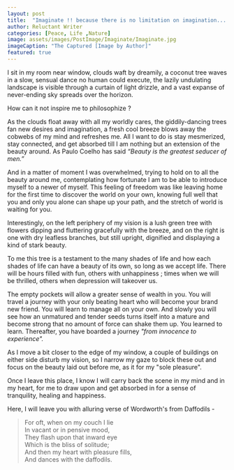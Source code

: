 ```yaml
---
layout: post
title:  "Imaginate !! because there is no limitation on imagination....."
author: Reluctant Writer
categories: [Peace, Life ,Nature]
image: assets/images/PostImage/Imaginate/Imaginate.jpg
imageCaption: "The Captured [Image by Author]"
featured: true
---
```


I sit in my room near window, clouds waft by dreamily, a coconut tree waves in a slow, sensual dance no human could execute, the lazily undulating landscape is visible through a curtain of light drizzle, and a vast expanse of never-ending sky spreads over the horizon.

How can it not inspire me to philosophize ?

As the clouds float away with all my worldly cares, the giddily-dancing trees fan new desires and imagination, a fresh cool breeze blows away the cobwebs of my mind and refreshes me. All I want to do is stay mesmerized, stay connected, and get absorbed till I am nothing but an extension of the beauty around. As Paulo Coelho has said <i>“Beauty is the greatest seducer of men.”</i>

And in a matter of moment I was overwhelmed, trying to hold on to all the beauty around me, contemplating how fortunate I am to be able to introduce myself to a newer of myself. This feeling of freedom was like leaving home for the first time to discover the world on your own, knowing full well that you and only you alone can shape up your path, and the stretch of world is waiting for you.

Interestingly, on the left periphery of my vision is a lush green tree with flowers dipping and fluttering gracefully with the breeze, and on the right is one with dry leafless branches, but still upright, dignified and displaying a kind of stark beauty. 

To me this tree is a testament to the many shades of life and how each shades of life can have a beauty of its own, so long as we accept life. There will be hours filled with fun, others with unhappiness ; times when we will be thrilled, others when depression will takeover us. 

The empty pockets will allow a greater sense of wealth in you. You will travel a journey with your only beating heart who will become your brand new friend. You will learn to manage all on your own. And slowly you will see how an unmatured and tender seeds turns itself into a mature and become strong that no amount of force can shake them up. You learned to learn. Thereafter, you have boarded a journey <rw-custom-highlight-text> <i> "from innocence to experience". </i> </rw-custom-highlight-text>

As I move a bit closer to the edge of my window, a couple of buildings on either side disturb my vision, so I narrow my gaze to block these out and focus on the beauty laid out before me, as it for my "sole pleasure". 

Once I leave this place, I know I will carry back the scene in my mind and in my heart, for me to draw upon and get absorbed in for a sense of tranquility, healing and happiness.

Here, I will leave you with alluring verse of Wordworth's from Daffodils -

<blockquote>
For oft, when on my couch I lie <br>
In vacant or in pensive mood,  <br>
They flash upon that inward eye  <br>
Which is the bliss of solitude;  <br>
And then my heart with pleasure fills,  <br>
And dances with the daffodils.
</blockquote>
